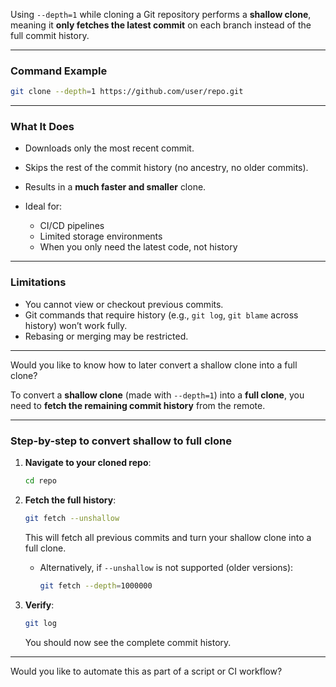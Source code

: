 Using `--depth=1` while cloning a Git repository performs a **shallow clone**, meaning it **only fetches the latest commit** on each branch instead of the full commit history.

---

### **Command Example**

```bash
git clone --depth=1 https://github.com/user/repo.git
```

---

### **What It Does**

* Downloads only the most recent commit.
* Skips the rest of the commit history (no ancestry, no older commits).
* Results in a **much faster and smaller** clone.
* Ideal for:

  * CI/CD pipelines
  * Limited storage environments
  * When you only need the latest code, not history

---

### **Limitations**

* You cannot view or checkout previous commits.
* Git commands that require history (e.g., `git log`, `git blame` across history) won’t work fully.
* Rebasing or merging may be restricted.

---

Would you like to know how to later convert a shallow clone into a full clone?


To convert a **shallow clone** (made with `--depth=1`) into a **full clone**, you need to **fetch the remaining commit history** from the remote.

---

### **Step-by-step to convert shallow to full clone**

1. **Navigate to your cloned repo**:

   ```bash
   cd repo
   ```

2. **Fetch the full history**:

   ```bash
   git fetch --unshallow
   ```

   This will fetch all previous commits and turn your shallow clone into a full clone.

   * Alternatively, if `--unshallow` is not supported (older versions):

     ```bash
     git fetch --depth=1000000
     ```

3. **Verify**:

   ```bash
   git log
   ```

   You should now see the complete commit history.

---

Would you like to automate this as part of a script or CI workflow?

